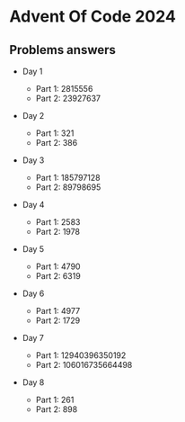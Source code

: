 # Advent Of Code 2024

## Problems answers

- Day 1
  - Part 1: 2815556
  - Part 2: 23927637

- Day 2
  - Part 1: 321
  - Part 2: 386

- Day 3
  - Part 1: 185797128
  - Part 2: 89798695

- Day 4
  - Part 1: 2583
  - Part 2: 1978

- Day 5
  - Part 1: 4790
  - Part 2: 6319

- Day 6
  - Part 1: 4977
  - Part 2: 1729

- Day 7
  - Part 1: 12940396350192
  - Part 2: 106016735664498

- Day 8
  - Part 1: 261
  - Part 2: 898
